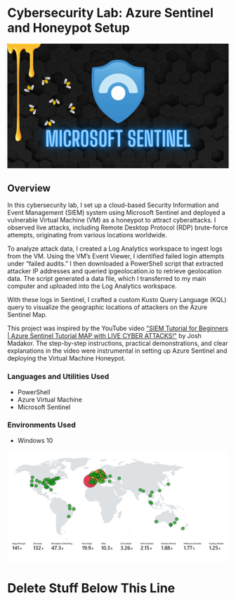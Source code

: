 # Cybersecurity Lab: Azure Sentinel and Honeypot Setup
<img src="images/Title Logo.png"/>

## Overview

In this cybersecurity lab, I set up a cloud-based Security Information and Event Management (SIEM) system using Microsoft Sentinel and deployed a vulnerable Virtual Machine (VM) as a honeypot to attract cyberattacks. I observed live attacks, including Remote Desktop Protocol (RDP) brute-force attempts, originating from various locations worldwide.

To analyze attack data, I created a Log Analytics workspace to ingest logs from the VM. Using the VM’s Event Viewer, I identified failed login attempts under “failed audits.” I then downloaded a PowerShell script that extracted attacker IP addresses and queried ipgeolocation.io to retrieve geolocation data. The script generated a data file, which I transferred to my main computer and uploaded into the Log Analytics workspace.

With these logs in Sentinel, I crafted a custom Kusto Query Language (KQL) query to visualize the geographic locations of attackers on the Azure Sentinel Map.

This project was inspired by the YouTube video <a href="https://youtu.be/RoZeVbbZ0o0?list=PL85GlCRx5t-Lo3Z5aoSFwozqEkuQtuRmk" target="_new">"SIEM Tutorial for Beginners | Azure Sentinel Tutorial MAP with LIVE CYBER ATTACKS!"</a> by Josh Madakor. The step-by-step instructions, practical demonstrations, and clear explanations in the video were instrumental in setting up Azure Sentinel and deploying the Virtual Machine Honeypot.

### Languages and Utilities Used

- PowerShell
- Azure Virtual Machine
- Microsoft Sentinel

### Environments Used
 - Windows 10























<img src="images/Map.png"/>


# Delete Stuff Below This Line
